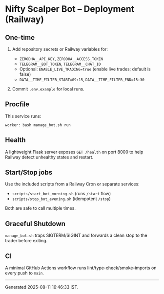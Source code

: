 # Nifty Scalper Bot – Deployment (Railway)

## One-time
1. Add repository secrets or Railway variables for:
   - `ZERODHA__API_KEY`, `ZERODHA__ACCESS_TOKEN`
   - `TELEGRAM__BOT_TOKEN`, `TELEGRAM__CHAT_ID`
   - Optional: `ENABLE_LIVE_TRADING=true` (enable live trades; default is false)
   - `DATA__TIME_FILTER_START=09:15`, `DATA__TIME_FILTER_END=15:30`

2. Commit `.env.example` for local runs.

## Procfile
This service runs:
```
worker: bash manage_bot.sh run
```

## Health
A lightweight Flask server exposes `GET /health` on port 8000 to help Railway detect unhealthy states and restart.

## Start/Stop jobs
Use the included scripts from a Railway Cron or separate services:
- `scripts/start_bot_morning.sh` (runs `/start` flow)
- `scripts/stop_bot_evening.sh` (idempotent `/stop`)

Both are safe to call multiple times.

## Graceful Shutdown
`manage_bot.sh` traps SIGTERM/SIGINT and forwards a clean stop to the trader before exiting.

## CI
A minimal GitHub Actions workflow runs lint/type-check/smoke-imports on every push to `main`.

---
Generated 2025-08-11 16:46:33 IST.